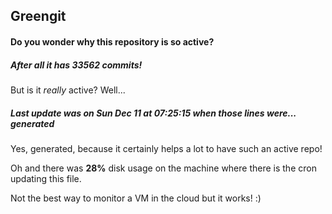 ## Greengit

#### Do you wonder why this repository is so active?

##### After all it has 33562 commits!

But is it *really* active? Well...

##### Last update was on Sun Dec 11 at 07:25:15 when those lines were... generated

Yes, generated, because it certainly helps a lot to have such an active repo!

Oh and there was **28%** disk usage on the machine
where there is the cron updating this file.

Not the best way to monitor a VM in the cloud but it works! :)
